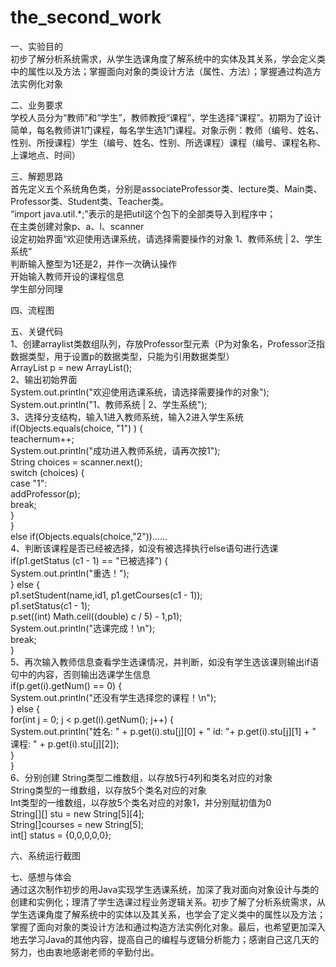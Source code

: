 # the_second_work
一、实验目的  
初步了解分析系统需求，从学生选课角度了解系统中的实体及其关系，学会定义类中的属性以及方法；掌握面向对象的类设计方法（属性、方法）；掌握通过构造方法实例化对象

二、业务要求  
学校人员分为“教师”和“学生”，教师教授“课程”，学生选择“课程”。初期为了设计简单，每名教师讲1门课程，每名学生选1门课程。对象示例：教师（编号、姓名、性别、所授课程）学生（编号、姓名、性别、所选课程）课程（编号、课程名称、上课地点、时间）

三、解题思路  
首先定义五个系统角色类，分别是associateProfessor类、lecture类、Main类、Professor类、Student类、Teacher类。   
“import java.util.*;”表示的是把util这个包下的全部类导入到程序中；  
在主类创建对象p、a、l、scanner  
设定初始界面“欢迎使用选课系统，请选择需要操作的对象 1、教师系统 | 2、学生系统”  
判断输入整型为1还是2，并作一次确认操作  
开始输入教师开设的课程信息  
学生部分同理  

四、流程图  

五、关键代码  
1、创建arraylist类数组队列，存放Professor型元素（P为对象名，Professor泛指数据类型，用于设置p的数据类型，只能为引用数据类型）  
ArrayList<Professor> p = new ArrayList<Professor>();  
2、输出初始界面  
System.out.println("欢迎使用选课系统，请选择需要操作的对象");  
            System.out.println("1、教师系统 | 2、学生系统");  
3、选择分支结构，输入1进入教师系统，输入2进入学生系统  
if(Objects.equals(choice, "1") ) {  
                teachernum++;  
                System.out.println("成功进入教师系统，请再次按1");  
                String choices = scanner.next();  
                switch (choices) {  
                    case "1":  
                        addProfessor(p);  
                        break;   
                }  
            }  
            else if(Objects.equals(choice,"2"))……  
4、判断该课程是否已经被选择，如没有被选择执行else语句进行选课  
if(p1.getStatus (c1 - 1) == "已被选择") {  
                                System.out.println("重选！");  
                            } else {  
                                p1.setStudent(name,id1, p1.getCourses(c1 - 1));  
                                p1.setStatus(c1 - 1);  
                                p.set((int) Math.ceil((double) c / 5) - 1,p1);  
                                System.out.println("选课完成！\n");  
                                break;  
                            }  
5、再次输入教师信息查看学生选课情况，并判断，如没有学生选该课则输出if语句中的内容，否则输出选课学生信息  
if(p.get(i).getNum() == 0) {  
                    System.out.println("还没有学生选择您的课程！\n");  
                } else {  
                    for(int j = 0; j < p.get(i).getNum(); j++) {  
                        System.out.println("姓名:   " + p.get(i).stu[j][0] + "   id:   "+ p.get(i).stu[j][1] + "    课程:   " + p.get(i).stu[j][2]);  
                    }  
                }  
6、分别创建 String类型二维数组，以存放5行4列和类名对应的对象  
         String类型的一维数组，以存放5个类名对应的对象  
         Int类型的一维数组，以存放5个类名对应的对象1，并分别赋初值为0  
String[][] stu = new String[5][4];  
String[]courses = new String[5];  
int[] status = {0,0,0,0,0};  

                                                         
六、系统运行截图  
                                                         
                                                         
七、感想与体会  
通过这次制作初步的用Java实现学生选课系统，加深了我对面向对象设计与类的创建和实例化；理清了学生选课过程业务逻辑关系。初步了解了分析系统需求，从学生选课角度了解系统中的实体以及其关系，也学会了定义类中的属性以及方法；掌握了面向对象的类设计方法和通过构造方法实例化对象。最后，也希望更加深入地去学习Java的其他内容，提高自己的编程与逻辑分析能力；感谢自己这几天的努力，也由衷地感谢老师的辛勤付出。

